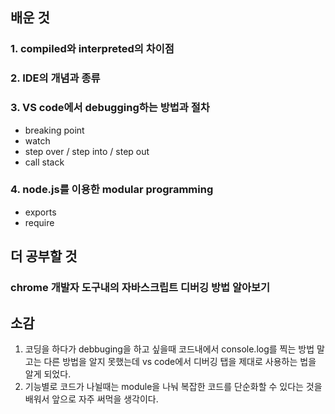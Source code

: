 ## 배운 것

 ### 1. compiled와 interpreted의 차이점

 ### 2. IDE의 개념과 종류

 ### 3. VS code에서 debugging하는 방법과 절차
  - breaking point
  - watch
  - step over / step into / step out
  - call stack

 ### 4. node.js를 이용한 modular programming
  - exports
  - require


## 더 공부할 것
 ###  chrome 개발자 도구내의 자바스크립트 디버깅 방법 알아보기 


## 소감
 1. 코딩을 하다가 debbuging을 하고 싶을때 코드내에서 console.log를 찍는 방법 말고는 다른 방법을 알지 못했는데
    vs code에서 디버깅 탭을 제대로 사용하는 법을 알게 되었다.
 2. 기능별로 코드가 나뉠때는 module을 나눠 복잡한 코드를 단순화할 수 있다는 것을 배워서 앞으로 자주 써먹을 생각이다.